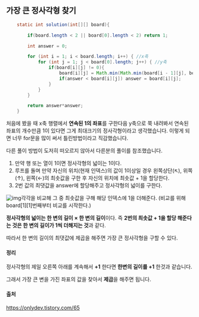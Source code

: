## 가장 큰 정사각형 찾기

```java
    static int solution(int[][] board){

        if(board.length < 2 || board[0].length < 2) return 1;

        int answer = 0;

        for (int i = 1; i < board.length; i++) { //x축
            for (int j = 1; j < board[0].length; j++) { //y축
                if(board[i][j] != 0){
                    board[i][j] = Math.min(Math.min(board[i - 1][j], board[i][j - 1]), board[i - 1][j - 1]) + 1;
                    if(answer < board[i][j]) answer = board[i][j];
                }
            }
        }

        return answer*answer;
    }

```

처음에 봤을 때 x축 행렬에서 **연속된 1의 좌표**를 구한다음 y축으로 쭉 내려봐서 연속된 좌표의 개수만큼 1이 있다면 그게 최대크기의 정사각형이라고 생각했습니다. 이렇게 되면 너무 for문을 많이 써서 틀린방법이라고 직감했습니다. 

다른 풀이 방법이 도저히 떠오르지 않아서 다른분의 풀이를 참조했습니다.





1. 만약 행 또는 열이 1이면 정사각형의 넓이는 1이다.
2. 루프를 돌며 만약 자신의 위치(현재 인덱스)의 값이 1이상일 경우 왼쪽상단(↖︎), 위쪽(↑), 왼쪽(←)의 최솟값을 구한 후 자신의 위치에 최솟값 + 1을 할당한다.
3. 2번 값의 최댓값을 answer에 할당해주고 정사각형의 넓이를 구한다.

![img](https://blog.kakaocdn.net/dn/N4xuC/btq7Y3WEOuG/cF736niRprWjKGPdZugA1k/img.png)각각을 비교해 그 중 최솟값을 구해 해당 인덱스에 1을 더해준다. (비교를 위해 board[1][1]번째부터 비교를 시작한다.)

**정사각형의 넓이는 한 변의 길이 × 한 변의 길이**이다. 즉 **2번의 최솟값 + 1을 할당 해준다는 것은 한 변의 길이가 1씩 더해지는 것**과 같다.

따라서 한 변의 길이의 최댓값에 제곱을 해주면 가장 큰 정사각형을 구할 수 있다.



#### 정리

정사각형의 제일 오른쪽 아래를 계속해서 **+1** 한다면 **한변의 길이를 +1** 한것과 같습니다. 

그래서 가장 큰 변을 가진 좌표의 값을 찾아서 **제곱**을 해주면 됩니다. 



#### 출처

https://onlydev.tistory.com/65